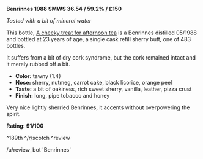 **Benrinnes 1988 SMWS 36.54 / 59.2% / £150**

*Tasted with a bit of mineral water*

This bottle, [A cheeky treat for afternoon tea](https://www.whiskybase.com/whiskies/whisky/28393/benrinnes-1988-smws-3654) is a Benrinnes distilled 05/1988 and bottled at 23 years of age, a single cask refill sherry butt, one of 483 bottles. 

It suffers from a bit of dry cork syndrome, but the cork remained intact and it merely rubbed off a bit.

* **Color:** tawny (1.4)
* **Nose:** sherry, nutmeg, carrot cake, black licorice, orange peel 
* **Taste:** a bit of oakiness, rich sweet sherry, vanilla, leather, pizza crust
* **Finish:** long, pipe tobacco and honey

Very nice lightly sherried Benrinnes, it accents without overpowering the spirit.

**Rating: 91/100**

^189th ^/r/scotch ^review

/u/review_bot 'Benrinnes'